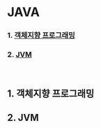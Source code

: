 # JAVA

### 1. [객체지향 프로그래밍](#1-객체지향-프로그래밍-1)
### 2. [JVM](#2-jvm-1)

<br>

## 1. 객체지향 프로그래밍

## 2. JVM
